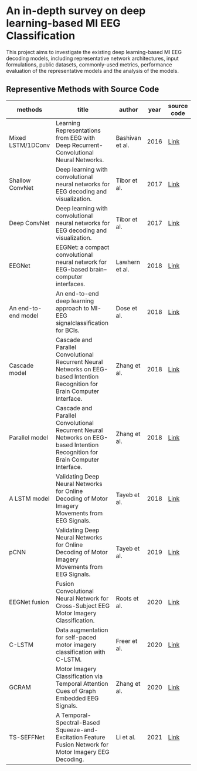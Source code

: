 # An in-depth survey on deep learning-based MI EEG Classification

This project aims to investigate the existing deep learning-based MI EEG decoding models, including representative network architectures, input formulations, public datasets, commonly-used metrics, performance evaluation of the representative models and the analysis of the models.


## Representive Methods with Source Code

| methods | title | author |  year | source code |  
| ------ | ------ | ------ | ------ | ------ |
| Mixed LSTM/1DConv | Learning Representations from EEG with Deep Recurrent-Convolutional Neural Networks. | Bashivan et al. | 2016 | [Link](https://github.com/pbashivan/EEGLearn) | 
| Shallow ConvNet |  Deep learning with convolutional neural networks for EEG decoding and visualization. | Tibor et al. | 2017 | [Link](https://github.com/braindecode/braindecode) |
| Deep ConvNet | Deep learning with convolutional neural networks for EEG decoding and visualization. | Tibor et al. | 2017 |[Link](https://github.com/braindecode/braindecode) |  
| EEGNet | EEGNet: a compact convolutional neural network for EEG-based brain–computer interfaces. | Lawhern et al. | 2018 | [Link](https://github.com/vlawhern/arl-eegmodels) |  
| An end-to-end model | An end-to-end deep learning approach to MI-EEG signalclassification for BCIs. | Dose et al. | 2018 | [Link](https://github.com/hauke-d/cnn-eeg) |
| Cascade model | Cascade and Parallel Convolutional Recurrent Neural Networks on EEG-based Intention Recognition for Brain Computer Interface. | Zhang et al. | 2018 | [Link](https://github.com/dalinzhang/Cascade-Parallel) |  
| Parallel model | Cascade and Parallel Convolutional Recurrent Neural Networks on EEG-based Intention Recognition for Brain Computer Interface. | Zhang et al. | 2018 | [Link](https://github.com/dalinzhang/Cascade-Parallel) |  
| A LSTM model | Validating Deep Neural Networks for Online Decoding of Motor Imagery Movements from EEG Signals. | Tayeb et al. | 2018 | [Link](https://github.com/gumpy-bci/gumpy-deeplearning) |
| pCNN | Validating Deep Neural Networks for Online Decoding of Motor Imagery Movements from EEG Signals. | Tayeb et al. | 2019 | [Link](https://github.com/gumpy-bci/gumpy-deeplearning) |
| EEGNet fusion | Fusion Convolutional Neural Network for Cross-Subject EEG Motor Imagery Classification. | Roots et al. | 2020 | [Link](https://github.com/rootskar/EEGMotorImagery) |  
| C-LSTM | Data augmentation for self-paced motor imagery classification with C-LSTM. | Freer et al. | 2020 | [Link](https://github.com/dfreer15/DeepEEGDataAugmentation) |
| GCRAM | Motor Imagery Classification via Temporal Attention Cues of Graph Embedded EEG Signals. | Zhang et al. | 2020 | [Link](https://github.com/dalinzhang/GCRAM) |  
| TS-SEFFNet | A Temporal-Spectral-Based Squeeze-and-Excitation Feature Fusion Network for Motor Imagery EEG Decoding. | Li et al. | 2021 | [Link](https://github.com/LianghuiGuo/TS-SEFFNet) |  

